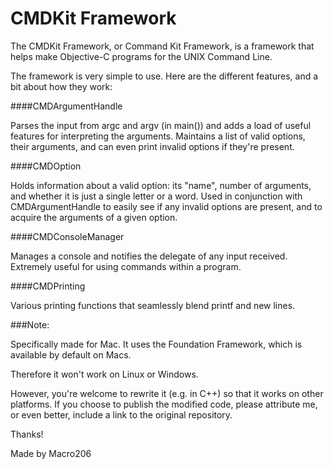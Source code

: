 CMDKit Framework
================

The CMDKit Framework, or Command Kit Framework, is a framework that helps make Objective-C programs for the UNIX Command Line.  

The framework is very simple to use. Here are the different features, and a bit about how they work:

####CMDArgumentHandle

Parses the input from argc and argv (in main()) and adds a load of useful features for interpreting the arguments. Maintains a list of valid options, their arguments, and can even print invalid options if they're present.

####CMDOption

Holds information about a valid option: its "name", number of arguments, and whether it is just a single letter or a word. Used in conjunction with CMDArgumentHandle to easily see if any invalid options are present, and to acquire the arguments of a given option.

####CMDConsoleManager

Manages a console and notifies the delegate of any input received. Extremely useful for using commands within a program.

####CMDPrinting

Various printing functions that seamlessly blend printf and new lines.

###Note:  
  
Specifically made for Mac. It uses the Foundation Framework, which is available by default on Macs.

Therefore it won't work on Linux or Windows.

However, you're welcome to rewrite it (e.g. in C++) so that it works on other platforms. If you choose to publish the modified code, please attribute me, or even better, include a link to the original repository.

Thanks!

Made by Macro206
